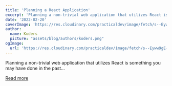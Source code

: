 ```yaml
---
title: 'Planning a React Application'
excerpt: 'Planning a non-trivial web application that utilizes React is something you may have done in the past...'
date: '2022-02-20'
coverImage: 'https://res.cloudinary.com/practicaldev/image/fetch/s--Eyww9gE---/c_imagga_scale,f_auto,fl_progressive,h_420,q_auto,w_1000/https://dev-to-uploads.s3.amazonaws.com/uploads/articles/nbhu98b72ff6abgutnra.png'
author:
  name: Koders
  picture: "assets/blog/authors/koders.png"
ogImage:
  url: 'https://res.cloudinary.com/practicaldev/image/fetch/s--Eyww9gE---/c_imagga_scale,f_auto,fl_progressive,h_420,q_auto,w_1000/https://dev-to-uploads.s3.amazonaws.com/uploads/articles/nbhu98b72ff6abgutnra.png'
---
```


Planning a non-trivial web application that utilizes React is something you may have done in the past...

[Read more](https://dev.to/fkkarakurt/planning-a-react-application-3pe4)
